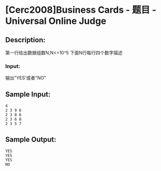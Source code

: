 # [Cerc2008]Business Cards - 题目 - Universal Online Judge

## Description: 

第一行给出数据组数N,N<=10^5 下面N行每行四个数字描述

### Input: 

输出"YES'或者"NO"


## Sample Input: 
```
4
2 3 9 6
2 3 8 6
2 3 6 8
2 3 5 7
```

## Sample Output: 
```
YES
YES
YES
NO
```

